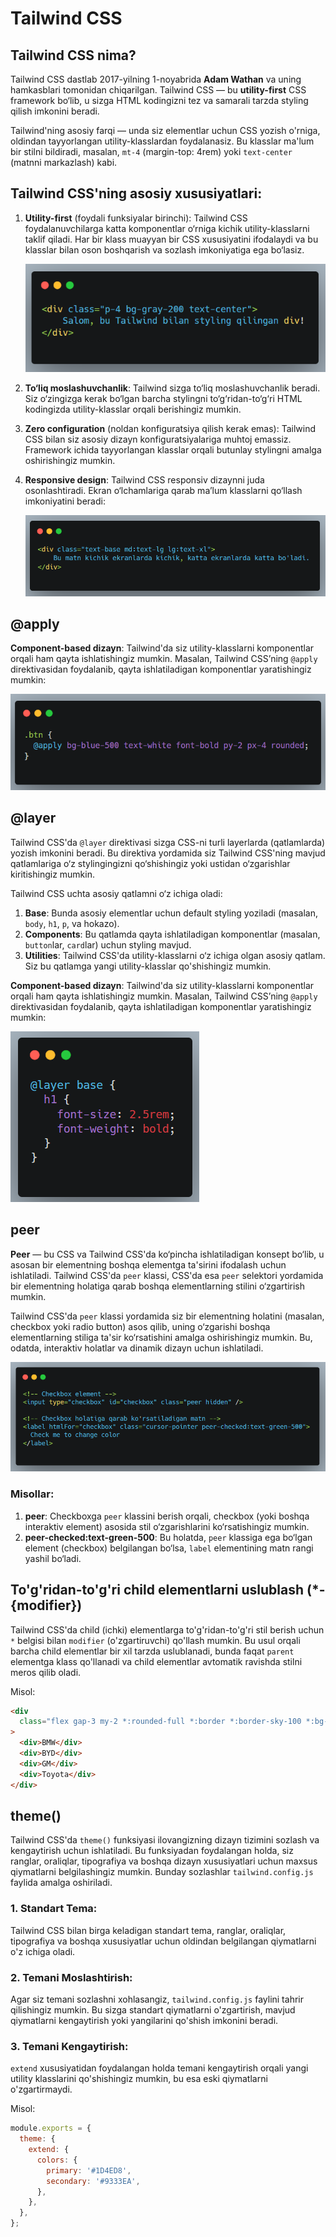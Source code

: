 # Tailwind CSS

## Tailwind CSS nima?

Tailwind CSS dastlab 2017-yilning 1-noyabrida **Adam Wathan** va uning hamkasblari tomonidan chiqarilgan. Tailwind CSS — bu **utility-first** CSS framework bo‘lib, u sizga HTML kodingizni tez va samarali tarzda styling qilish imkonini beradi.

Tailwind'ning asosiy farqi — unda siz elementlar uchun CSS yozish o'rniga, oldindan tayyorlangan utility-klasslardan foydalanasiz. Bu klasslar ma'lum bir stilni bildiradi, masalan, `mt-4` (margin-top: 4rem) yoki `text-center` (matnni markazlash) kabi.

## Tailwind CSS'ning asosiy xususiyatlari:

1. **Utility-first** (foydali funksiyalar birinchi): Tailwind CSS foydalanuvchilarga katta komponentlar o‘rniga kichik utility-klasslarni taklif qiladi. Har bir klass muayyan bir CSS xususiyatini ifodalaydi va bu klasslar bilan oson boshqarish va sozlash imkoniyatiga ega bo‘lasiz.

   ![Tailwind Utility Example](./images/image1.png)

2. **To‘liq moslashuvchanlik**: Tailwind sizga to‘liq moslashuvchanlik beradi. Siz o‘zingizga kerak bo‘lgan barcha stylingni to‘g‘ridan-to‘g‘ri HTML kodingizda utility-klasslar orqali berishingiz mumkin.

3. **Zero configuration** (noldan konfiguratsiya qilish kerak emas): Tailwind CSS bilan siz asosiy dizayn konfiguratsiyalariga muhtoj emassiz. Framework ichida tayyorlangan klasslar orqali butunlay stylingni amalga oshirishingiz mumkin.

4. **Responsive design**: Tailwind CSS responsiv dizaynni juda osonlashtiradi. Ekran o‘lchamlariga qarab ma’lum klasslarni qo‘llash imkoniyatini beradi:

   ![Tailwind Responsive Example](./images/image2.png)

## @apply

**Component-based dizayn**: Tailwind'da siz utility-klasslarni komponentlar orqali ham qayta ishlatishingiz mumkin. Masalan, Tailwind CSS’ning `@apply` direktivasidan foydalanib, qayta ishlatiladigan komponentlar yaratishingiz mumkin:

![@apply Example](./images/image3.png)

## @layer

Tailwind CSS'da `@layer` direktivasi sizga CSS-ni turli layerlarda (qatlamlarda) yozish imkonini beradi. Bu direktiva yordamida siz Tailwind CSS'ning mavjud qatlamlariga o‘z stylingingizni qo‘shishingiz yoki ustidan o‘zgarishlar kiritishingiz mumkin.

Tailwind CSS uchta asosiy qatlamni o‘z ichiga oladi:

1. **Base**: Bunda asosiy elementlar uchun default styling yoziladi (masalan, `body`, `h1`, `p`, va hokazo).
2. **Components**: Bu qatlamda qayta ishlatiladigan komponentlar (masalan, `button`lar, `card`lar) uchun styling mavjud.
3. **Utilities**: Tailwind CSS'da utility-klasslarni o‘z ichiga olgan asosiy qatlam. Siz bu qatlamga yangi utility-klasslar qo'shishingiz mumkin.

**Component-based dizayn**: Tailwind'da siz utility-klasslarni komponentlar orqali ham qayta ishlatishingiz mumkin. Masalan, Tailwind CSS’ning `@apply` direktivasidan foydalanib, qayta ishlatiladigan komponentlar yaratishingiz mumkin:

![@layer Example](./images/layer.png)

## peer

**Peer** — bu CSS va Tailwind CSS'da ko‘pincha ishlatiladigan konsept bo‘lib, u asosan bir elementning boshqa elementga ta'sirini ifodalash uchun ishlatiladi. Tailwind CSS'da `peer` klassi, CSS'da esa `peer` selektori yordamida bir elementning holatiga qarab boshqa elementlarning stilini o‘zgartirish mumkin.

Tailwind CSS'da `peer` klassi yordamida siz bir elementning holatini (masalan, checkbox yoki radio button) asos qilib, uning o‘zgarishi boshqa elementlarning stiliga ta'sir ko‘rsatishini amalga oshirishingiz mumkin. Bu, odatda, interaktiv holatlar va dinamik dizayn uchun ishlatiladi.

![@peer Example](./images/peer.png)

### Misollar:

1. **peer**: Checkboxga `peer` klassini berish orqali, checkbox (yoki boshqa interaktiv element) asosida stil o‘zgarishlarini ko‘rsatishingiz mumkin.
2. **peer-checked:text-green-500**: Bu holatda, `peer` klassiga ega bo‘lgan element (checkbox) belgilangan bo‘lsa, `label` elementining matn rangi yashil bo‘ladi.

## To'g'ridan-to'g'ri child elementlarni uslublash (\*-{modifier})

Tailwind CSS'da child (ichki) elementlarga to'g'ridan-to'g'ri stil berish uchun `*` belgisi bilan `modifier` (o'zgartiruvchi) qo'llash mumkin. Bu usul orqali barcha child elementlar bir xil tarzda uslublanadi, bunda faqat `parent` elementga klass qo'llanadi va child elementlar avtomatik ravishda stilni meros qilib oladi.

Misol:

```html
<div
  class="flex gap-3 my-2 *:rounded-full *:border *:border-sky-100 *:bg-[#56a1d0] *:px-2 *:py-0.5 dark:text-sky-300 dark:*:border-sky-500/15 dark:*:bg-sky-500/10"
>
  <div>BMW</div>
  <div>BYD</div>
  <div>GM</div>
  <div>Toyota</div>
</div>
```

## theme()

Tailwind CSS'da `theme()` funksiyasi ilovangizning dizayn tizimini sozlash va kengaytirish uchun ishlatiladi. Bu funksiyadan foydalangan holda, siz ranglar, oraliqlar, tipografiya va boshqa dizayn xususiyatlari uchun maxsus qiymatlarni belgilashingiz mumkin. Bunday sozlashlar `tailwind.config.js` faylida amalga oshiriladi.

### 1. Standart Tema:

Tailwind CSS bilan birga keladigan standart tema, ranglar, oraliqlar, tipografiya va boshqa xususiyatlar uchun oldindan belgilangan qiymatlarni o'z ichiga oladi.

### 2. Temani Moslashtirish:

Agar siz temani sozlashni xohlasangiz, `tailwind.config.js` faylini tahrir qilishingiz mumkin. Bu sizga standart qiymatlarni o'zgartirish, mavjud qiymatlarni kengaytirish yoki yangilarini qo'shish imkonini beradi.

### 3. Temani Kengaytirish:

`extend` xususiyatidan foydalangan holda temani kengaytirish orqali yangi utility klasslarini qo'shishingiz mumkin, bu esa eski qiymatlarni o'zgartirmaydi.

Misol:

```js
module.exports = {
  theme: {
    extend: {
      colors: {
        primary: '#1D4ED8',
        secondary: '#9333EA',
      },
    },
  },
};
```
